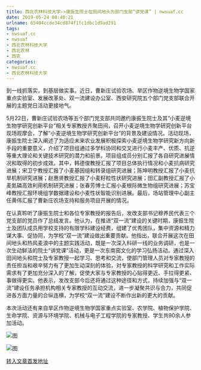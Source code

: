 ```yaml
---
title: 西北农林科技大学->康振生院士在田间地头为部门支部“讲党课” | nwsuaf.cc
date: 2019-05-24 08:40:21
urlname: 65404ccde34cd874f1fc1dbc1d9ad291
tags: 
- nwsuaf.cc
- nwsuaf
- 西北农林科技大学
- 西北农林
- 西农
categories:
- nwsuaf.cc
- 西北农林科技大学
---
```



到一线抓落实，到基层做实事。近日，曹新庄试验农场、旱区作物逆境生物学国家重点实验室、发展改革处、双一流建设办公室、西安研究院五个部门党支部联合开展的主题党日活动更接地气。

5月22日，曹新庄试验农场等五个部门党支部共同邀约康振生院士及其“小麦逆境生物学研究创新平台”相关专家教授齐聚田间，召开小麦逆境生物学研究创新平台现场观摩会，了解“小麦逆境生物学研究创新平台”的背景及建设情况。活动现场，康振生院士深入阐述了为适应未来农业发展积极探索小麦逆境生物学研究新方向新手段的重要意义，介绍了项目组通过多学科协同和交叉进行小麦丰产、优质、抗逆等重大理论和关键技术研究的潜力和前景。项目组成员分别汇报了各自研究进展情况和取得的初步成效。其中，韩德俊教授汇报了项目总体执行情况和小麦抗病研究进展；宋卫宁教授汇报了小麦基因组和转录组研究进展；陈坤明教授汇报了小麦抗旱机制研究进展；赵惠贤教授汇报了小麦籽粒性状研究进展；田汇副教授汇报了小麦氮磷高效利用机制研究进展；张春芳博士汇报小麦根际微生物组研究进展；苏宝峰教授汇报环境组学数据建设和小麦性状智能识别进展。最后，场站管理中心副主任黄伟汇报了曹新庄农场支持和服务项目开展的情况。

在认真聆听了康振生院士和各位专家教授的报告后，发改支部书记穆养民代表三个党支部的党员作了总结发言。他认为，在推进“双一流”建设的关键时期，康振生院士及团队成员用学校支持的有限学科建设经费，组建了优秀团队，集中资源和精力谋大事、促协同，为学校“双一流”建设做出重要贡献。他指出，联合开展这次在田间地头和热风麦浪中的主题实践活动，既是一次深入科研一线的业务调研，也是一次生动鲜活的院士“讲党课”活动，更是一次东南窑文化的学习弘扬活动。通过深入田间地头和院士及专家教授一起学习、思考和交流，使部门管理人员对专家教授的责任担当和艰辛努力有了更加生动深刻的体验，对专家教授的科学研究和工作实际需求有了更加充分深入的了解，促使大家与专家教授的心贴得更近、手拉得更紧、事做得更实。他表示，发改支部今后还将通过这种途径和方式，持续加强与“双一流”建设任务承担机构相关专家教授的互动交流，进一步凝聚共识与合力，共同促进各方面力量的合纵连横，为学校“双一流”建设不断作出新的更大的贡献。

本次活动还有来自旱区作物逆境生物学国家重点实验室、农学院、植物保护学院、生命学院、资源与环境学院、机械与电子工程学院的专家教授、学生共90余人参加活动。



![图](https://news.nwsuaf.edu.cn/images/content/2019-05/20190523161021543456.jpg)

![图](https://news.nwsuaf.edu.cn/images/content/2019-05/20190523164009705973.jpg)

[转入文章首发地址](https://news.nwsuaf.edu.cn/xnxw/89770.htm)